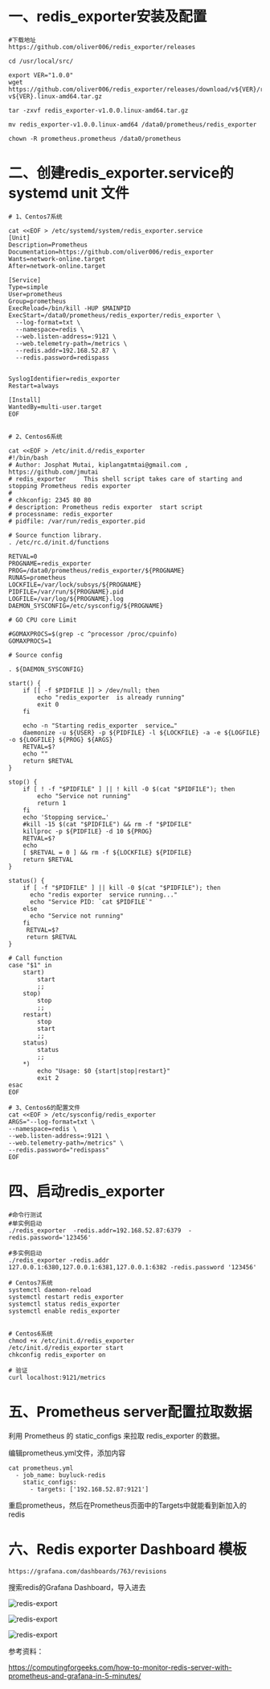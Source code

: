 # 一、redis_exporter安装及配置
```
#下载地址
https://github.com/oliver006/redis_exporter/releases

cd /usr/local/src/

export VER="1.0.0"
wget https://github.com/oliver006/redis_exporter/releases/download/v${VER}/redis_exporter-v${VER}.linux-amd64.tar.gz

tar -zxvf redis_exporter-v1.0.0.linux-amd64.tar.gz 

mv redis_exporter-v1.0.0.linux-amd64 /data0/prometheus/redis_exporter

chown -R prometheus.prometheus /data0/prometheus

```

# 二、创建redis_exporter.service的 systemd unit 文件
```
# 1、Centos7系统

cat <<EOF > /etc/systemd/system/redis_exporter.service
[Unit]
Description=Prometheus
Documentation=https://github.com/oliver006/redis_exporter
Wants=network-online.target
After=network-online.target

[Service]
Type=simple
User=prometheus
Group=prometheus
ExecReload=/bin/kill -HUP $MAINPID
ExecStart=/data0/prometheus/redis_exporter/redis_exporter \
  --log-format=txt \
  --namespace=redis \
  --web.listen-address=:9121 \
  --web.telemetry-path=/metrics \
  --redis.addr=192.168.52.87 \
  --redis.password=redispass


SyslogIdentifier=redis_exporter
Restart=always

[Install]
WantedBy=multi-user.target
EOF


# 2、Centos6系统

cat <<EOF > /etc/init.d/redis_exporter
#!/bin/bash
# Author: Josphat Mutai, kiplangatmtai@gmail.com , https://github.com/jmutai
# redis_exporter     This shell script takes care of starting and stopping Prometheus redis exporter 
#
# chkconfig: 2345 80 80
# description: Prometheus redis exporter  start script
# processname: redis_exporter
# pidfile: /var/run/redis_exporter.pid

# Source function library.
. /etc/rc.d/init.d/functions

RETVAL=0
PROGNAME=redis_exporter
PROG=/data0/prometheus/redis_exporter/${PROGNAME}
RUNAS=prometheus
LOCKFILE=/var/lock/subsys/${PROGNAME}
PIDFILE=/var/run/${PROGNAME}.pid
LOGFILE=/var/log/${PROGNAME}.log
DAEMON_SYSCONFIG=/etc/sysconfig/${PROGNAME}

# GO CPU core Limit

#GOMAXPROCS=$(grep -c ^processor /proc/cpuinfo)
GOMAXPROCS=1

# Source config

. ${DAEMON_SYSCONFIG}

start() {
    if [[ -f $PIDFILE ]] > /dev/null; then
        echo "redis_exporter  is already running"
        exit 0
    fi

    echo -n "Starting redis_exporter  service…"
    daemonize -u ${USER} -p ${PIDFILE} -l ${LOCKFILE} -a -e ${LOGFILE} -o ${LOGFILE} ${PROG} ${ARGS}
    RETVAL=$?
    echo ""
    return $RETVAL
}

stop() {
    if [ ! -f "$PIDFILE" ] || ! kill -0 $(cat "$PIDFILE"); then
        echo "Service not running"
        return 1
    fi
    echo 'Stopping service…'
    #kill -15 $(cat "$PIDFILE") && rm -f "$PIDFILE"
    killproc -p ${PIDFILE} -d 10 ${PROG}
    RETVAL=$?
    echo
    [ $RETVAL = 0 ] && rm -f ${LOCKFILE} ${PIDFILE}
    return $RETVAL
}

status() {
    if [ -f "$PIDFILE" ] || kill -0 $(cat "$PIDFILE"); then
      echo "redis exporter  service running..."
      echo "Service PID: `cat $PIDFILE`"
    else
      echo "Service not running"
    fi
     RETVAL=$?
     return $RETVAL
}

# Call function
case "$1" in
    start)
        start
        ;;
    stop)
        stop
        ;;
    restart)
        stop
        start
        ;;
    status)
        status
        ;;
    *)
        echo "Usage: $0 {start|stop|restart}"
        exit 2
esac
EOF

# 3、Centos6的配置文件
cat <<EOF > /etc/sysconfig/redis_exporter
ARGS="--log-format=txt \
--namespace=redis \
--web.listen-address=:9121 \
--web.telemetry-path=/metrics" \
--redis.password="redispass"
EOF
```

# 四、启动redis_exporter
```
#命令行测试
#单实例启动
./redis_exporter  -redis.addr=192.168.52.87:6379  -redis.password='123456'

#多实例启动
./redis_exporter -redis.addr 127.0.0.1:6380,127.0.0.1:6381,127.0.0.1:6382 -redis.password '123456'

# Centos7系统
systemctl daemon-reload
systemctl restart redis_exporter
systemctl status redis_exporter
systemctl enable redis_exporter


# Centos6系统
chmod +x /etc/init.d/redis_exporter
/etc/init.d/redis_exporter start
chkconfig redis_exporter on

# 验证
curl localhost:9121/metrics
```

# 五、Prometheus server配置拉取数据

利用 Prometheus 的 static_configs 来拉取 redis_exporter 的数据。

编辑prometheus.yml文件，添加内容
```
cat prometheus.yml
  - job_name: buyluck-redis
    static_configs:
      - targets: ['192.168.52.87:9121']
```
重启prometheus，然后在Prometheus页面中的Targets中就能看到新加入的redis

# 六、Redis exporter Dashboard 模板

```
https://grafana.com/dashboards/763/revisions
```
搜索redis的Grafana Dashboard，导入进去

![redis-export](https://github.com/Lancger/opslinux/blob/master/images/redis-export.jpg)

![redis-export](https://github.com/Lancger/opslinux/blob/master/images/grafna-load.jpg)

![redis-export](https://github.com/Lancger/opslinux/blob/master/images/grafna-load-2.jpg)

参考资料：

https://computingforgeeks.com/how-to-monitor-redis-server-with-prometheus-and-grafana-in-5-minutes/

